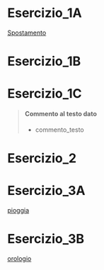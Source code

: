 # Esercizio_1A

[Spostamento]()

# Esercizio_1B
[]()

# Esercizio_1C
[]()

> #### Commento al testo dato
> - commento_testo

# Esercizio_2
[]()

# Esercizio_3A
[pioggia](https://simonemaghetti.github.io/GIM/Esercizio_3A/index.html)

# Esercizio_3B
[orologio](https://simonemaghetti.github.io/GIM/Esercizio_3B/index.html)

